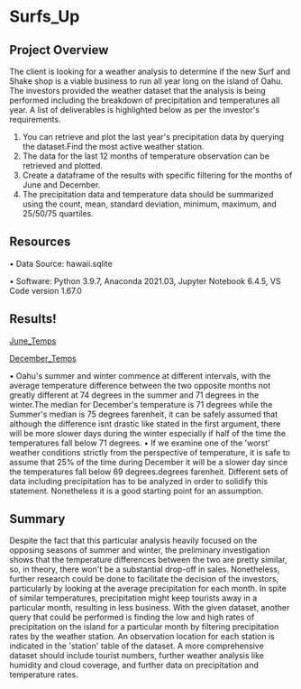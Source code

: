 # Surfs_Up

## Project Overview

The client is looking for a weather analysis to determine if the new Surf and Shake shop is a viable business to run all year long on the island of Oahu. The investors provided the weather dataset that the analysis is being performed including the breakdown of precipitation and temperatures all year. A list of deliverables is highlighted below as per the investor's requirements.

1.	You can retrieve and plot the last year's precipitation data by querying the dataset.Find the most active weather station.
2.	The data for the last 12 months of temperature observation can be retrieved and plotted.
3.	Create a dataframe of the results with specific filtering for the months of June and December.
4.	The precipitation data and temperature data should be summarized using the count, mean, standard deviation, minimum, maximum, and 25/50/75 quartiles.

## Resources

•	Data Source: hawaii.sqlite

•	Software: Python 3.9.7, Anaconda 2021.03, Jupyter Notebook 6.4.5,  VS Code version 1.67.0

## Results!

[June_Temps](https://user-images.githubusercontent.com/99752443/167279650-073ca699-9d96-4dfc-9f96-2858b05e132a.png)



[December_Temps](https://user-images.githubusercontent.com/99752443/167279666-a100649e-02e2-4f2a-81ec-3d9cd5595913.png)


•	Oahu's summer and winter commence at different intervals, with the average temperature difference between the two opposite months not greatly different at 74 degrees in the summer and 71 degrees in the winter.The median for December's temperature is 71 degrees while the Summer's median is 75 degrees farenheit, it can be safely assumed that although the difference isnt drastic like stated in the first argument, there will be more slower days during the winter especially if half of the time the temperatures fall below 71 degrees.
•	If we examine one of the 'worst' weather conditions strictly from the perspective of temperature, it is safe to assume that 25% of the time during December it will be a slower day since the temperatures fall below 69 degrees.degrees farenheit. Different sets of data including precipitation has to be analyzed in order to solidify this statement. Nonetheless it is a good starting point for an assumption.


## Summary

Despite the fact that this particular analysis heavily focused on the opposing seasons of summer and winter, the preliminary investigation shows that the temperature differences between the two are pretty similar, so, in theory, there won't be a substantial drop-off in sales. Nonetheless, further research could be done to facilitate the decision of the investors, particularly by looking at the average precipitation for each month. In spite of similar temperatures, precipitation might keep tourists away in a particular month, resulting in less business. With the given dataset, another query that could be performed is finding the low and high rates of precipitation on the island for a particular month by filtering precipitation rates by the weather station. An observation location for each station is indicated in the 'station' table of the dataset. A more comprehensive dataset should include tourist numbers, further weather analysis like humidity and cloud coverage, and further data on precipitation and temperature rates.

